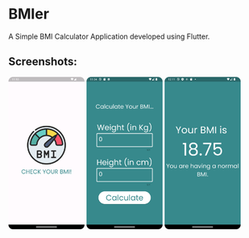 # BMIer

A Simple BMI Calculator Application developed using Flutter.

## Screenshots:

<img src="https://github.com/Chemilas/BMI-Calculator-App/blob/main/Screenshot_0.png" width=30% height=30%> <img src="https://github.com/Chemilas/BMI-Calculator-App/blob/main/Screenshot_1.png" width=30% height=30%> <img src="https://github.com/Chemilas/BMI-Calculator-App/blob/main/Screenshot_2.png" width=30% height=30%>

